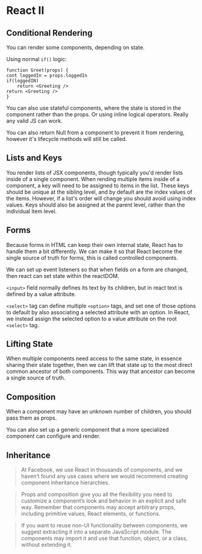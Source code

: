 # React II

## Conditional Rendering

You can render some components, depending on state.

Using normal `if()` logic:


    function Greet(props) {
    cont loggedIn = props.loggedIn
    if(loggedIN)
        return <Greeting />
    return <Greeting />
    }

You can also use stateful components, where the state is stored in the component rather than the props. Or using inline logical operators. Really any valid JS can work.

You can also return Null from a component to prevent it from rendering, however it's lifecycle methods will still be called.

## Lists and Keys

You render lists of JSX components, though typically you'd render lists inside of a single component. When rending multiple items inside of a component, a key will need to be assigned to items in the list. These keys should be unique at the sibling level, and by default are the index values of the items. However, if a list's order will change you should avoid using index values. Keys should also be assigned at the parent level, rather than the individual item level.

## Forms

Because forms in HTML can keep their own internal state, React has to handle them a bit differently. We can make it so that React become the single source of truth for forms, this is called controlled components.

We can set up event listeners so that when fields on a form are changed, then react can set state within the reactDOM.

`<input>` field normally defines its text by its children, but in react text is defined by a value attribute.

`<select>` tag can define multiple `<option>` tags, and set one of those options to default by also associating a selected attribute with an option. In React, we instead assign the selected option to a value attribute on the root `<select>` tag.

## Lifting State

When multiple components need access to the same state, in essence sharing their state together, then we can lift that state up to the most direct common ancestor of both components. This way that ancestor can become a single source of truth.

## Composition

When a component may have an unknown number of children, you should pass them as props.

You can also set up a generic component that a more specialized component can configure and render.

## Inheritance

>At Facebook, we use React in thousands of components, and we haven’t found any use cases where we would recommend creating component inheritance hierarchies.

>Props and composition give you all the flexibility you need to customize a component’s look and behavior in an explicit and safe way. Remember that components may accept arbitrary props, including primitive values, React elements, or functions.

>If you want to reuse non-UI functionality between components, we suggest extracting it into a separate JavaScript module. The components may import it and use that function, object, or a class, without extending it.